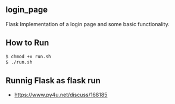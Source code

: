 ## login_page
Flask Implementation of a login page and some basic functionality.

## How to Run
```bash
$ chmod +x run.sh
$ ./run.sh
```


## Runnig Flask as flask run
- https://www.py4u.net/discuss/168185
